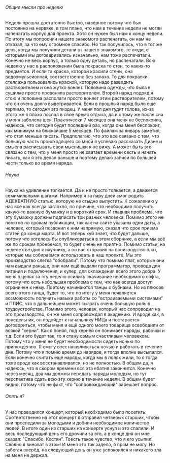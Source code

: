 ###### Общие мысли про неделю
Неделя прошла достаточно быстро, наверное потому что был постоянно на нервяке, в том плане, что нам в течение недели не могли напечатать корпус для проекта. Хотя он нужен был нам к концу недели. По итогу мы попросили нашего знакомого распечатать, он нам не отказал, за что ему огромное спасибо. Но так получилось, что в тот же день, когда мы получили детали от нашего знакомого, те люди, с которыми мы договаривались изначально, нам тоже распечатали. Конечно не весь корпус, а только одну деталь, но распечатали.
Всю неделю у нас в расположении была покраска то стен, то каких-то предметов. И если та краска, которой красили стены, она водоэмульсионная, соответственно без запаха. То для покраски стеллажа пользовались краской, которую надо разводить растворителем и она жутко воняет. Половина одежды, что была в сушилке просто провоняла растворителем. Второй наряд подряд я стою и половина располаги просто воняет этим растворителем, потому что он очень долго выветривается. Если в прошлый наряд было ещё терпимо, то сегодня это пиздец. У меня пол дня гудит голова, из-за этого же я плохо поспал в своё время отдыха, да и к тому же после сна у меня заболела шея. Практически 7 месяцев она меня не беспокоила, надеюсь, что сегодня будет последний раз, когда она меня беспокоит, как минимум на ближайшие 5 месяцев.
По файлам за январь заметил, что стал меньше писать. Предполагаю, что это всё связано с тем, что большую часть происходящего со мной я успеваю рассказать Диане и смысла расписывать свои мыслишки я не вижу. А может быть это связано с тем, что у меня просто не хватает времени сесть и начать писать, как я это делал раньше и поэтому делаю записи по большей части только во время наряда. 
###### Наука
Наука на удивление толкается. Да и не просто толкается, а движется семимильными шагами. Например я за пару дней смог родить АДЕКВАТНУЮ статью, которую не стыдно выпустить. К сожалению у нас всё как всегда заглохло, по причине, что необходимо получить какую-то важную бумажку и в короткий срок. И главная проблема, что эту бумажку должны подписать три разных человека. Помимо этого не понятно по срокам публикации, так как на сайте указаны одни даты, а человек, который позвонил к ним напрямую, сказал что срок приема статей до конца марта. И вот теперь хуй знает, что будет дальше, потому что хотелось бы опубликоваться в этом сборнике, а если мы всё же по срокам проебемся, то будет очень не приятно.
Помимо статьи, на неделе съездил к научнику, а он нас отправил на производство плат, которые мы собираемся использовать в наш проекте. Мы это производство слегка "обобрали". Потому что помимо плат, которые они нам выдали раньше, они нам ещё выдали программатор, провода для питания и подключения, и кулер, для охлаждения всего этого добра. У меня в целях за эту неделю осилить скачивание необходимого софта, потому что есть небольшая проблема с тем, что как всегда доступ ограничен к нему. Поэтому начинаются танцы с бубнами.
Но из плюсов всего этого танца, будет то, что по итогу у меня появляется возможность получить навыки работы со "встраиваемыми системами" и ПЛИС, что в дальнейшем может сыграть очень большую роль в трудоустройстве. Помимо этого, человек, который нас сопроводил на это производство, он же меня сопровождал в академию. И вроде как, в понедельник, он подойдет к начальнику НИЦа и постарается договориться, чтобы меня и ещё одного моего товарища освободили от всякой "херни". Как я понял, под хернёй он понимает наряды, рабочки и т.д. Если это будет так, то я стану самым счастливым человеком. Потому что у меня не будет необходимости сидеть ночью по принуждению. Я смогу восстанавливаться ночью и работать в течение дня. Потому что я помню время до нарядов, я тогда вполне высыпался. Если конечно считать ещё наряды, когда мы в полях жили, то я тогда тоже вроде как восстанавливался, но не полностью. 
В общем да, я надеюсь, что в скором времени вся эта ебатня закончится. Конечно через месяц, два мы должны передать наряды молодым, но тут перспектива сдать всю эту херню в течение недели. В общем будет видно, потому что не факт, что "сопровождающий" зарешает вопрос.
###### Опять я?
У нас проводился концерт, который необходимо было посетить. Соответственно на этот концерт я отправил четверых старших, чтобы они проследили за молодыми и добили необходимое количество людей. В итоге один из старших на концерте уснул и это спалили. И весь последующий день его дрочили за это, а в конце дня он мне сказал: "Спасибо, Костян". Тоесть такое чувство, что я его усыпил! Словно я виноват в этом! И меня это так задело, я прям не могу. Но забегая вперёд, на следующий день он уже успокоился и никакого зла на меня не держал.